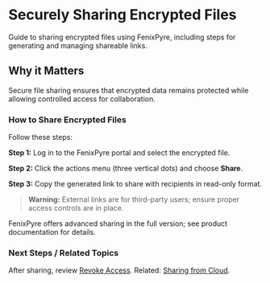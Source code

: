 # Securely Sharing Encrypted Files

Guide to sharing encrypted files using FenixPyre, including steps for generating and managing shareable links.


## Why it Matters
Secure file sharing ensures that encrypted data remains protected while allowing controlled access for collaboration.

### How to Share Encrypted Files
Follow these steps:

**Step 1:** Log in to the FenixPyre portal and select the encrypted file.

**Step 2:** Click the actions menu (three vertical dots) and choose **Share**.

<!-- IMG: ./media/05-user-guide/share-file.png | Alt: Sharing options in FenixPyre portal -->

**Step 3:** Copy the generated link to share with recipients in read-only format.

> **Warning:** External links are for third-party users; ensure proper access controls are in place.

FenixPyre offers advanced sharing in the full version; see product documentation for details.

### Next Steps / Related Topics
After sharing, review [Revoke Access](../04-admin-guide/revoke-access.md). Related: [Sharing from Cloud](./sharing-from-cloud.md).
